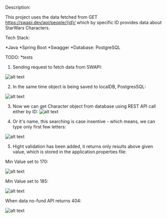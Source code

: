 Description: 

This project uses the data fetched from GET https://swapi.dev/api/people/{id}/ which by specific ID provides data about StarWars Characters. 

Tech Stack:

*Java
*Spring Boot
*Swagger
*Database: PostgreSQL

TODO: 
*tests

1. Sending request to fetch data from SWAPI:

![alt text](https://user-images.githubusercontent.com/57062670/180788892-e5e97677-eac5-4788-b7f4-a0e4691b02c6.png)

2. In the same time object is being saved to localDB, PostgresSQL:

![alt text](https://user-images.githubusercontent.com/57062670/180789478-c3162425-bd2e-46fc-a8e9-1b31bff464b2.png)

3. Now we can get Character object from database using REST API call either by ID:
![alt text](https://user-images.githubusercontent.com/57062670/180794007-4265d248-a5fa-4d38-a57b-f3a07e92616d.png)

4. Or it's name, this searching is case insentive - which means, we can type only first few letters:

![alt text](https://user-images.githubusercontent.com/57062670/180789880-15ea0d18-563a-4100-be28-fce54343d6f3.png)

5. Hight validation has been added, it returns only results above given value, which is stored in the application.properties file:

Min Value set to 170:

![alt text](https://user-images.githubusercontent.com/57062670/180791351-7a13fd4c-9f04-4ea3-948e-a79974a3bd6a.png)

Min Value set to 185:

![alt text](https://user-images.githubusercontent.com/57062670/180791886-20afe2fe-0532-4e2c-9b95-abf4aa54dd79.png)



When data no-fund API returns 404: 


![alt text](https://user-images.githubusercontent.com/57062670/180791964-1121596d-25fb-48a8-8642-598cb066f621.png)





